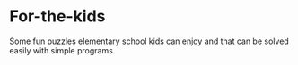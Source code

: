 # For-the-kids

Some fun puzzles elementary school kids can enjoy and that can be solved easily with simple programs.

